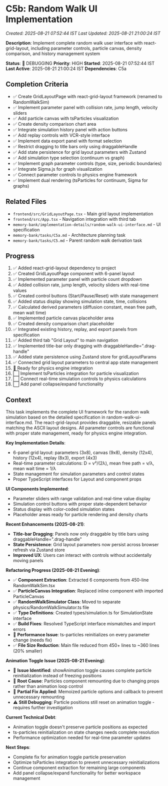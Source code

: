 # C5b: Random Walk UI Implementation
*Created: 2025-08-21 07:52:44 IST*
*Last Updated: 2025-08-21 21:00:24 IST*

**Description**: Implement complete random walk user interface with react-grid-layout, including parameter controls, particle canvas, density comparison, and history management system

**Status**: 🔄 DEBUGGING
**Priority**: HIGH
**Started**: 2025-08-21 07:52:44 IST
**Last Active**: 2025-08-21 21:00:24 IST
**Dependencies**: C5a

## Completion Criteria
- ✅ Create GridLayoutPage with react-grid-layout framework (renamed to RandomWalkSim)
- ✅ Implement parameter panel with collision rate, jump length, velocity sliders
- ✅ Add particle canvas with tsParticles visualization
- ✅ Create density comparison chart area
- ✅ Integrate simulation history panel with action buttons
- ✅ Add replay controls with VCR-style interface
- ✅ Implement data export panel with format selection
- ✅ Restrict dragging to title bars only using draggableHandle
- ✅ Add state persistence for grid layout parameters with Zustand
- ✅ Add simulation type selection (continuum vs graph)
- ✅ Implement graph parameter controls (type, size, periodic boundaries)
- ✅ Integrate Sigma.js for graph visualization
- ✅ Connect parameter controls to physics engine framework
- ✅ Implement dual rendering (tsParticles for continuum, Sigma for graphs)

## Related Files
- `frontend/src/GridLayoutPage.tsx` - Main grid layout implementation
- `frontend/src/App.tsx` - Navigation integration with third tab
- `memory-bank/implementation-details/random-walk-ui-interface.md` - UI specification
- `memory-bank/tasks/C5a.md` - Architecture planning task
- `memory-bank/tasks/C5.md` - Parent random walk derivation task

## Progress
1. ✅ Added react-grid-layout dependency to project
2. ✅ Created GridLayoutPage component with 6-panel layout
3. ✅ Implemented parameter panel with particle count dropdown
4. ✅ Added collision rate, jump length, velocity sliders with real-time values
5. ✅ Created control buttons (Start/Pause/Reset) with state management
6. ✅ Added status display showing simulation state, time, collisions
7. ✅ Calculated derived parameters (diffusion constant, mean free path, mean wait time)
8. ✅ Implemented particle canvas placeholder area
9. ✅ Created density comparison chart placeholder
10. ✅ Integrated existing history, replay, and export panels from specification
11. ✅ Added third tab "Grid Layout" to main navigation
12. ✅ Implemented title-bar only dragging with draggableHandle=".drag-handle"
13. ✅ Added state persistence using Zustand store for gridLayoutParams
14. ✅ Connected grid layout parameters to central app state management
15. 🔄 Ready for physics engine integration
16. ⬜ Implement tsParticles integration for particle visualization
17. ⬜ Connect real-time simulation controls to physics calculations
18. ⬜ Add panel collapse/expand functionality

## Context
This task implements the complete UI framework for the random walk simulation based on the detailed specification in random-walk-ui-interface.md. The react-grid-layout provides draggable, resizable panels matching the ASCII layout designs. All parameter controls are functional with proper state management, ready for physics engine integration.

**Key Implementation Details**:
- 6-panel grid layout: parameters (3x8), canvas (9x8), density (12x4), history (12x4), replay (8x3), export (4x3)
- Real-time parameter calculations: D = v²/(2λ), mean free path = v/λ, mean wait time = 1/λ
- State management for simulation parameters and control states
- Proper TypeScript interfaces for Layout and component props

**UI Components Implemented**:
- Parameter sliders with range validation and real-time value display
- Simulation control buttons with proper state-dependent behavior
- Status display with color-coded simulation states
- Placeholder areas ready for particle rendering and density charts

**Recent Enhancements (2025-08-21)**:
- **Title-bar Dragging**: Panels now only draggable by title bars using draggableHandle=".drag-handle"
- **State Persistence**: Grid layout parameters now persist across browser refresh via Zustand store
- **Improved UX**: Users can interact with controls without accidentally moving panels

**Refactoring Progress (2025-08-21 Evening)**:
- ✅ **Component Extraction**: Extracted 6 components from 450-line RandomWalkSim.tsx
- ✅ **ParticleCanvas Integration**: Replaced inline component with imported ParticleCanvas
- ✅ **RandomWalkSimulator Class**: Moved to separate physics/RandomWalkSimulator.ts file
- ✅ **Type Definitions**: Created types/simulation.ts for SimulationState interface
- ✅ **Build Fixes**: Resolved TypeScript interface mismatches and import errors
- 🔄 **Performance Issue**: ts-particles reinitializes on every parameter change (needs fix)
- ✅ **File Size Reduction**: Main file reduced from 450+ lines to ~360 lines (20% smaller)

**Animation Toggle Issue (2025-08-21 Evening)**:
- 🔄 **Issue Identified**: showAnimation toggle causes complete particle reinitialization instead of freezing positions
- 🔄 **Root Cause**: Particles component remounting due to changing props rather than animation loop control
- 🔄 **Partial Fix Applied**: Memoized particle options and callback to prevent unnecessary remounting
- ⚠️ **Still Debugging**: Particle positions still reset on animation toggle - requires further investigation

**Current Technical Debt**:
- Animation toggle doesn't preserve particle positions as expected
- ts-particles reinitialization on state changes needs complete resolution
- Performance optimization needed for real-time parameter updates

**Next Steps**:
- Complete fix for animation toggle particle preservation
- Optimize tsParticles integration to prevent unnecessary reinitializations
- Continue component extraction for remaining large components
- Add panel collapse/expand functionality for better workspace management
